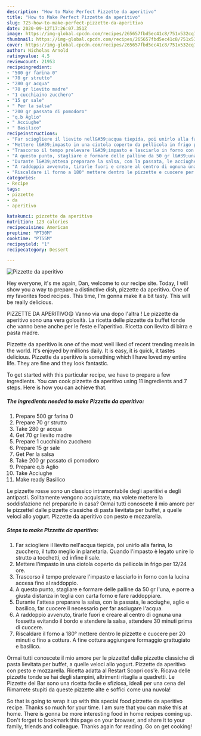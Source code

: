 ```yaml
---
description: "How to Make Perfect Pizzette da aperitivo"
title: "How to Make Perfect Pizzette da aperitivo"
slug: 725-how-to-make-perfect-pizzette-da-aperitivo
date: 2020-09-12T17:26:07.351Z
image: https://img-global.cpcdn.com/recipes/265657fbd5ec41c8/751x532cq70/pizzette-da-aperitivo-recipe-main-photo.jpg
thumbnail: https://img-global.cpcdn.com/recipes/265657fbd5ec41c8/751x532cq70/pizzette-da-aperitivo-recipe-main-photo.jpg
cover: https://img-global.cpcdn.com/recipes/265657fbd5ec41c8/751x532cq70/pizzette-da-aperitivo-recipe-main-photo.jpg
author: Nicholas Arnold
ratingvalue: 4.5
reviewcount: 21953
recipeingredient:
- "500 gr farina 0"
- "70 gr strutto"
- "280 gr acqua"
- "70 gr lievito madre"
- "1 cucchiaino zucchero"
- "15 gr sale"
- " Per la salsa"
- "200 gr passato di pomodoro"
- "q.b Aglio"
- " Acciughe"
- " Basilico"
recipeinstructions:
- "Far sciogliere il lievito nell&#39;acqua tiepida, poi unirlo alla farina, lo zucchero, il tutto meglio in planetaria. Quando l&#39;impasto è legato unire lo strutto a tocchetti, ed infine il sale."
- "Mettere l&#39;impasto in una ciotola coperto da pellicola in frigo per 12/24 ore."
- "Trascorso il tempo prelevare l&#39;impasto e lasciarlo in forno con la lucina accesa fino al raddoppio."
- "A questo punto, stagliare e formare delle palline da 50 gr l&#39;una, e porre a giusta distanza in teglia con carta forno e fare raddoppiare."
- "Durante l&#39;attesa preparare la salsa, con la passata, le acciughe, aglio e basilico, far cuocere il necessario per far asciugare l&#39;acqua."
- "A raddoppio avvenuto, tirarle fuori e creare al centro di ognuna una fossetta evitando il bordo e stendere la salsa, attendere 30 minuti prima di cuocere."
- "Riscaldare il forno a 180° mettere dentro le pizzette e cuocere per 20 minuti o fino a cottura. A fine cottura aggiungere formaggio grattugiato e basilico."
categories:
- Recipe
tags:
- pizzette
- da
- aperitivo

katakunci: pizzette da aperitivo 
nutrition: 123 calories
recipecuisine: American
preptime: "PT30M"
cooktime: "PT55M"
recipeyield: "1"
recipecategory: Dessert

---
```



![Pizzette da aperitivo](https://img-global.cpcdn.com/recipes/265657fbd5ec41c8/751x532cq70/pizzette-da-aperitivo-recipe-main-photo.jpg)

Hey everyone, it's me again, Dan, welcome to our recipe site. Today, I will show you a way to prepare a distinctive dish, pizzette da aperitivo. One of my favorites food recipes. This time, I'm gonna make it a bit tasty. This will be really delicious.

PIZZETTE DA APERITIVO😋 Vanno via una dopo l&#39;altra ! Le pizzette da aperitivo sono una vera golosità. La ricetta delle pizzette da buffet tonde che vanno bene anche per le feste e l&#39;aperitivo. Ricetta con lievito di birra e pasta madre.

Pizzette da aperitivo is one of the most well liked of recent trending meals in the world. It's enjoyed by millions daily. It is easy, it is quick, it tastes delicious. Pizzette da aperitivo is something which I have loved my entire life. They are fine and they look fantastic.


To get started with this particular recipe, we have to prepare a few ingredients. You can cook pizzette da aperitivo using 11 ingredients and 7 steps. Here is how you can achieve that.

<!--inarticleads1-->

##### The ingredients needed to make Pizzette da aperitivo:

1. Prepare 500 gr farina 0
1. Prepare 70 gr strutto
1. Take 280 gr acqua
1. Get 70 gr lievito madre
1. Prepare 1 cucchiaino zucchero
1. Prepare 15 gr sale
1. Get  Per la salsa
1. Take 200 gr passato di pomodoro
1. Prepare q.b Aglio
1. Take  Acciughe
1. Make ready  Basilico


Le pizzette rosse sono un classico intramontabile degli aperitivi e degli antipasti. Solitamente vengono acquistate, ma volete mettere la soddisfazione nel prepararle in casa? Ormai tutti conoscete il mio amore per le pizzette! dalle pizzette classiche di pasta lievitata per buffet, a quelle veloci allo yogurt. Pizzette da aperitivo con pesto e mozzarella. 

<!--inarticleads2-->

##### Steps to make Pizzette da aperitivo:

1. Far sciogliere il lievito nell&#39;acqua tiepida, poi unirlo alla farina, lo zucchero, il tutto meglio in planetaria. Quando l&#39;impasto è legato unire lo strutto a tocchetti, ed infine il sale.
1. Mettere l&#39;impasto in una ciotola coperto da pellicola in frigo per 12/24 ore.
1. Trascorso il tempo prelevare l&#39;impasto e lasciarlo in forno con la lucina accesa fino al raddoppio.
1. A questo punto, stagliare e formare delle palline da 50 gr l&#39;una, e porre a giusta distanza in teglia con carta forno e fare raddoppiare.
1. Durante l&#39;attesa preparare la salsa, con la passata, le acciughe, aglio e basilico, far cuocere il necessario per far asciugare l&#39;acqua.
1. A raddoppio avvenuto, tirarle fuori e creare al centro di ognuna una fossetta evitando il bordo e stendere la salsa, attendere 30 minuti prima di cuocere.
1. Riscaldare il forno a 180° mettere dentro le pizzette e cuocere per 20 minuti o fino a cottura. A fine cottura aggiungere formaggio grattugiato e basilico.


Ormai tutti conoscete il mio amore per le pizzette! dalle pizzette classiche di pasta lievitata per buffet, a quelle veloci allo yogurt. Pizzette da aperitivo con pesto e mozzarella. Ricetta adatta al Restart Scopri cos&#39;è. Ricava delle pizzette tonde se hai degli stampini, altrimenti ritaglia a quadretti. Le Pizzette del Bar sono una ricetta facile e sfiziosa, ideali per una cena del Rimarrete stupiti da queste pizzette alte e soffici come una nuvola! 

So that is going to wrap it up with this special food pizzette da aperitivo recipe. Thanks so much for your time. I am sure that you can make this at home. There is gonna be more interesting food in home recipes coming up. Don't forget to bookmark this page on your browser, and share it to your family, friends and colleague. Thanks again for reading. Go on get cooking!
